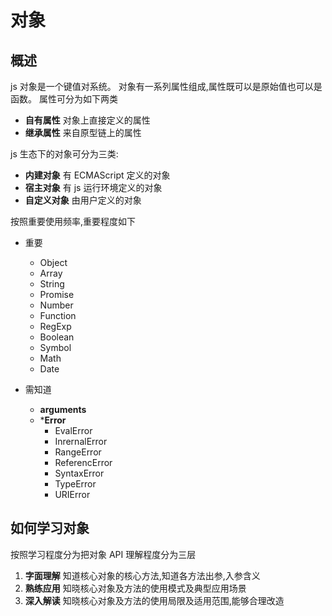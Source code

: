 # 对象

## 概述
js 对象是一个键值对系统。
对象有一系列属性组成,属性既可以是原始值也可以是函数。
属性可分为如下两类

* **自有属性** 对象上直接定义的属性
* **继承属性** 来自原型链上的属性

js 生态下的对象可分为三类:

* **内建对象** 有 ECMAScript 定义的对象
* **宿主对象** 有 js 运行环境定义的对象
* **自定义对象** 由用户定义的对象

按照重要使用频率,重要程度如下
* 重要
    * Object
    * Array
    * String
    * Promise
    * Number
    * Function
    * RegExp
    * Boolean
    * Symbol
    * Math
    * Date
    
* 需知道
    * **arguments**
    * ***Error**
      * EvalError
      * InrernalError
      * RangeError
      * ReferencError
      * SyntaxError
      * TypeError
      * URIError
    

## 如何学习对象
按照学习程度分为把对象 API 理解程度分为三层

1. **字面理解** 知道核心对象的核心方法,知道各方法出参,入参含义
2. **熟练应用** 知晓核心对象及方法的使用模式及典型应用场景
3. **深入解读** 知晓核心对象及方法的使用局限及适用范围,能够合理改造

